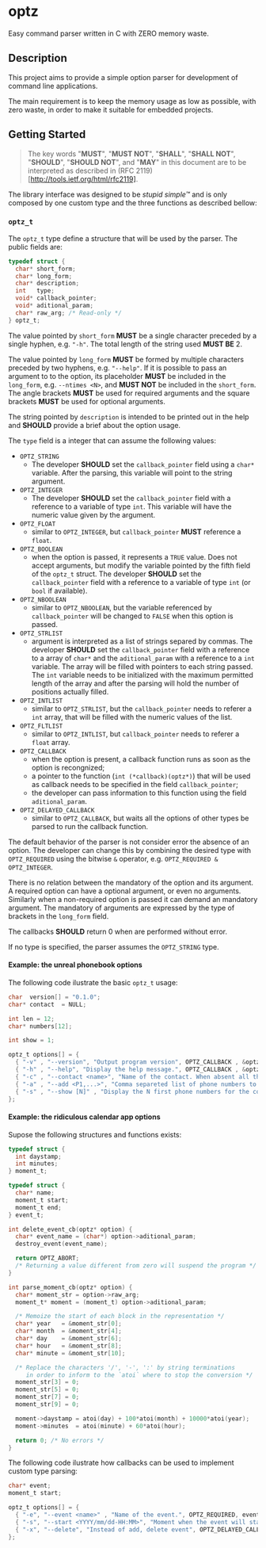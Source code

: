 # optz

Easy command parser written in C with ZERO memory waste.

## Description

This project aims to provide a simple option parser for development of command line applications.

The main requirement is to keep the memory usage as low as possible, with zero waste, in order to make it suitable for embedded projects.

## Getting Started

>The key words "**MUST**", "**MUST NOT**", "**SHALL**", "**SHALL NOT**", "**SHOULD**", "**SHOULD NOT**", and "**MAY**" in this document are to be interpreted as described in (RFC 2119)[http://tools.ietf.org/html/rfc2119].

The library interface was designed to be _stupid simple™_ and is only composed by one custom type and the three functions as described bellow:

### `optz_t`

The `optz_t` type define a structure that will be used by the parser. The public fields are:

```c
typedef struct {
  char* short_form;
  char* long_form;
  char* description;
  int   type;
  void* callback_pointer;
  void* aditional_param;
  char* raw_arg; /* Read-only */
} optz_t;
```


The value pointed by `short_form` **MUST** be a single character preceded by a single hyphen, e.g. `"-h"`. The total length of the string used **MUST BE** 2.

The value pointed by `long_form` **MUST** be formed by multiple characters preceded by two hyphens, e.g. `"--help"`. If it is possible to pass an argument to to the option, its placeholder **MUST** be included in the `long_form`, e.g. `--ntimes <N>`, and **MUST NOT** be included in the `short_form`. The angle brackets **MUST** be used for required arguments and the square brackets **MUST** be used for optional arguments.

The string pointed by `description` is intended to be printed out in the help and **SHOULD** provide a brief about the option usage.

The `type` field is a integer that can assume the following values:

* `OPTZ_STRING`
  - The developer **SHOULD** set the `callback_pointer` field using a `char*` variable. After the parsing, this variable will point to the string argument.
* `OPTZ_INTEGER`
  - The developer **SHOULD** set the `callback_pointer` field with a reference to a variable of type `int`. This variable will have the numeric value given by the argument.
* `OPTZ_FLOAT`
  - similar to `OPTZ_INTEGER`, but `callback_pointer` **MUST** reference a `float`.
* `OPTZ_BOOLEAN`
  - when the option is passed, it represents a `TRUE` value. Does not accept arguments, but modify the variable pointed by the fifth field of the `optz_t` struct. The developer **SHOULD** set the `callback_pointer` field with a reference to a variable of type `int` (or `bool` if available).
* `OPTZ_NBOOLEAN`
  - similar to `OPTZ_NBOOLEAN`, but the variable referenced by `callback_pointer` will be changed to `FALSE` when this option is passed.
* `OPTZ_STRLIST`
  - argument is interpreted as a list of strings separed by commas. The developer **SHOULD** set the `callback_pointer` field with a reference to a array of `char*` and the `aditional_param` with a reference to a `int` variable. The array will be filled with pointers to each string passed. The `int` variable needs to be initialized with the maximum permitted length of the array and after the parsing will hold the number of positions actually filled.
* `OPTZ_INTLIST`
  - similar to `OPTZ_STRLIST`, but the `callback_pointer` needs to referer a `int` array, that will be filled with the numeric values of the list.
* `OPTZ_FLTLIST`
  - similar to `OPTZ_INTLIST`, but  `callback_pointer` needs to referer a `float` array.
* `OPTZ_CALLBACK`
  - when the option is present, a callback function runs as soon as the option is recongnized;
  - a pointer to the function (`int (*callback)(optz*)`) that will be used as callback needs to be specified in the field `callback_pointer`;
  - the developer can pass information to this function using the field `aditional_param`.
* `OPTZ_DELAYED_CALLBACK`
  - similar to `OPTZ_CALLBACK`, but waits all the options of other types be parsed to run the callback function.

The default behavior of the parser is not consider error the absence of an option. The developer can change this by combining the desired type with `OPTZ_REQUIRED` using the bitwise `&` operator, e.g. `OPTZ_REQUIRED & OPTZ_INTEGER`.

There is no relation between the mandatory of the option and its argument.
A required option can have a optional argument, or even no arguments.
Similarly when a non-required option is passed it can demand an mandatory argument. The mandatory of arguments are expressed by the type of brackets in the `long_form` field.

The callbacks **SHOULD** return 0 when are performed without error.

If no type is specified, the parser assumes the `OPTZ_STRING` type.

#### Example: the unreal phonebook options

The following code ilustrate the basic `optz_t` usage:

```c
char  version[] = "0.1.0";
char* contact  = NULL;

int len = 12;
char* numbers[12];

int show = 1;

optz_t options[] = {
  { "-v" , "--version", "Output program version", OPTZ_CALLBACK , &optz_version_cb, &version },
  { "-h" , "--help", "Display the help message.", OPTZ_CALLBACK , &optz_help_cb },
  { "-c" , "--contact <name>", "Name of the contact. When absent all the contacts will be considered.",OPTZ_STRING   , &contact },
  { "-a" , "--add <P1,...>", "Comma separeted list of phone numbers to be added.", OPTZ_STRLIST, &numbers, &len },
  { "-s" , "--show [N]" , "Display the N first phone numbers for the contact.\nThe N parameter is optional and the default value is 1.", OPTZ_INTEGER, &show },
};

```

#### Example: the ridiculous calendar app options

Supose the following structures and functions exists:

```c
typedef struct {
  int daystamp;
  int minutes;
} moment_t;

typedef struct {
  char* name;
  moment_t start;
  moment_t end;
} event_t;

int delete_event_cb(optz* option) {
  char* event_name = (char*) option->aditional_param;
  destroy_event(event_name);

  return OPTZ_ABORT;
  /* Returning a value different from zero will suspend the program */
}

int parse_moment_cb(optz* option) {
  char* moment_str = option->raw_arg;
  moment_t* moment = (moment_t) option->aditional_param;

  /* Memoize the start of each block in the representation */
  char* year   = &moment_str[0];
  char* month  = &moment_str[4];
  char* day    = &moment_str[6];
  char* hour   = &moment_str[8];
  char* minute = &moment_str[10];

  /* Replace the characters '/', '-', ':' by string terminations
     in order to inform to the `atoi` where to stop the conversion */
  moment_str[3] = 0;
  moment_str[5] = 0;
  moment_str[7] = 0;
  moment_str[9] = 0;

  moment->daystamp = atoi(day) + 100*atoi(month) + 10000*atoi(year);
  moment->minutes  = atoi(minute) + 60*atoi(hour);

  return 0; /* No errors */
}
```

The following code ilustrate how callbacks can be used to implement custom type parsing:

```c
char* event;
moment_t start;

optz_t options[] = {
  { "-e", "--event <name>" , "Name of the event.", OPTZ_REQUIRED, event },
  { "-s", "--start <YYYY/mm/dd-HH:MM>", "Moment when the event will start.", OPTZ_REQUIRED & OPTZ_CALLBACK, parse_moment_cb, &start },
  { "-x", "--delete", "Instead of add, delete event", OPTZ_DELAYED_CALLBACK, delete_event_cb, event } /* This callback needs to wait the \"--event\" option be parsed, in order to have acces to the right event name */
};
```